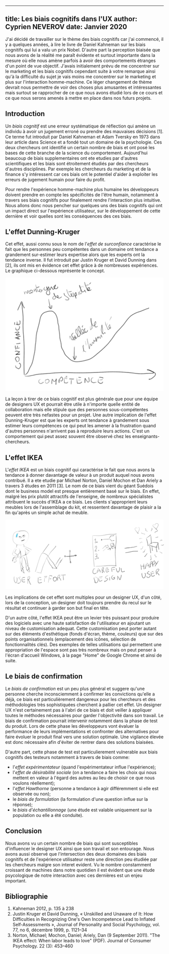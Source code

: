 
---
title: Les biais cognitifs dans l'UX
author: Cyprien NEVEROV
date: Janvier 2020
---

J'ai décidé de travailler sur le thème des biais cognitifs car j'ai commencé, il y a quelques années, à lire le livre de Daniel Kahneman sur les biais cognitifs qui lui a valu un prix Nobel. 
D'autre part la perception biaisée que nous avons de la réalité me paraît évidente et surtout importante dans la mesure où elle nous amène parfois à avoir des comportements étranges d'un point de vue objectif. 
J'avais initialement prévu de me concentrer sur le marketing et les biais cognitifs cependant suite à votre remarque ainsi qu'à la difficulté du sujet je vais moins me concentrer sur le marketing et plus sur l'interaction homme-machine. 
Ce léger changement de thème devrait nous permettre de voir des choses plus amusantes et intéressantes mais surtout se rapprocher de ce que nous avons étudié lors de ce cours et ce que nous serons amenés à mettre en place dans nos futurs projets.

## Introduction

Un _biais cognitif_ est une erreur systématique de réflection qui amène un individu à avoir un jugement erroné ou prendre des mauvaises décisions [1].
Ce terme fut introduit par Daniel Kahneman et Adam Tversky en 1973 dans leur article dans Science et a fondé tout un domaine de la psychologie. 
Ces deux chercheurs ont identifié un certain nombre de biais et ont posé les bases de cette branche de la science du comportement.
Aujourd'hui beaucoup de biais supplementaires ont ete etudies par d'autres scientifiques et les biais sont étroitement étudiés par des chercheurs d'autres disciplines. 
Par exemple les chercheurs du marketing et de la finance s'y intéressent car ces biais ont le potentiel d'aider à exploiter les erreurs de jugement humain pour faire du profit. 

Pour rendre l'expérience homme-machine plus humaine les développeurs doivent prendre en compte les spécificités de l'être humain, notamment à travers ses biais cognitifs pour finalement rendre l'interaction plus intuitive.
Nous allons donc nous pencher sur quelques uns des biais cognitifs qui ont un impact direct sur l'expérience utilisateur, sur le développement de cette dernière et voir quelles sont les conséquences des ces biais.

## L'effet Dunning-Kruger

Cet effet, aussi connu sous le nom de l'_effet de surconfiance_ caractérise le fait que les personnes peu compétentes dans un domaine ont tendance a grandement sur-estimer leurs expertise alors que les experts ont la tendance inverse. 
Il fut introduit par Justin Kruger et David Dunning dans [2], ils ont mis en évidence cet effet grâce à de nombreuses expériences.
Le graphique ci-dessous représente le concept.

![Effet Dunning-Kruger](dunningkruger.png)

La leçon à tirer de ce biais cognitif est plus générale que pour une équipe de designers UX et pourrait être utile à n'importe quelle entité de collaboration mais elle stipule que des personnes sous-compétentes peuvent etre très nefastes pour un projet. 
Une autre implication de l'effet Dunning-Kruger est que les experts ont tendance à grandement sous estimer leurs compétences ce qui peut les amener à la frustration quand d'autres personnes n'arrivent pas à reproduire leurs actions. 
C'est un comportement qui peut assez souvent être observé chez les enseignants-chercheurs.

## L'effet IKEA

L'_effet IKEA_ est un biais cognitif qui caractérise le fait que nous avons la tendance à donner davantage de valeur à un produit auquel nous avons contribué.
Il a ete etudie par Michael Norton, Daniel Mochon et Dan Ariely a travers 3 études en 2011 [3]. 
Le nom de ce biais vient du géant Suédois dont le business model est presque entièrement basé sur le biais. 
En effet, malgré les prix plutôt attractifs de l'enseigne, de nombreux spécialistes attribuent le succès d'IKEA a ce biais. 
Les clients s'approprient leurs meubles lors de l'assemblage du kit, et ressentent davantage de plaisir a la fin qu'après un simple achat de meuble.

![Effet IKEA](ikea.png)

Les implications de cet effet sont multiples pour un designer UX, d'un côté, lors de la conception, un designer doit toujours prendre du recul sur le résultat et continuer à garder son but final en tête.

D'un autre côté, l'effet IKEA peut être un levier très puissant pour produire des logiciels avec une haute satisfaction de l'utilisateur en ajoutant un niveau de customisation adequat. 
Cette customisation peut porter autant sur des éléments d'esthétique (fonds d'écran, thème, couleurs) que sur des points organisationnels (emplacement des icônes, sélection de fonctionnalités clés).
Des exemples de telles utilisations qui permettent une appropriation de l'espace sont pas très nombreux mais on peut penser à l'écran d'accueil Windows, à la page "Home" de Google Chrome et ainsi de suite. 

## Le biais de confirmation

Le _biais de confirmation_ est un peu plus général et suggere qu'une personne cherche inconsciemment à confirmer les convictions qu'elle a déjà, ce biais est particulièrement dangereux pour les chercheurs et des méthodologies très sophistiquées cherchent à pallier cet effet.
Un designer UX n'est certainement pas à l'abri de ce biais et doit veiller à appliquer toutes le méthodes nécessaires pour garder l'objectivité dans son travail.
Le biais de confirmation pourrait intervenir notamment dans la phase de test du produit. 
Lors de cette phase les développeurs vont évaluer la performance de leurs implémentations et confronter des alternatives pour faire évoluer le produit final vers une solution optimale.
Une vigilance élevée est donc nécessaire afin d'éviter de rentrer dans des solutions biaisées.

D'autre part, cette phase de test est particulierement vulnerable aux biais cognitifs des testeurs notamment à travers de biais comme: 
 - l'_effet expérimentateur_ (quand l'expérimentateur influe l'expérience);
 - l'_effet de désirabilité sociale_ (on a tendance a faire les choix qui nous mettent en valeur à l'égard des autres au lieu de choisir ce que nous voulons réellement);
 - l'_effet Hawthorne_ (personne a tendance à agir différemment si elle est observée ou non);
 - le _biais de formulation_ (la formulation d'une question influe sur la réponse);
 - le _biais d'échantillonnage_ (une étude est valable uniquement sur la population ou elle a été conduite).

## Conclusion

Nous avons vu un certain nombre de biais qui sont susceptibles d'influencer le designer UX ainsi que son travail et son entourage. 
Nous avons aussi observé que l'intersection des deux domaines des biais cognitifs et de l'expérience utilisateur reste une direction peu étudiée par les chercheurs malgre son interet evident.
Vu le nombre constamment croissant de machines dans notre quotidien il est évident que une étude psycologique de notre interaction avec ces dernières est un enjeu important.

## Bibliographie

1. Kahneman 2012, p. 135 à 238 
2. Justin Kruger et David Dunning, « Unskilled and Unaware of It: How Difficulties in Recognizing One's Own Incompetence Lead to Inflated Self-Assessments », Journal of Personality and Social Psychology, vol. 77, no 6,‎ décembre 1999, p. 1121–34
3. Norton, Michael; Mochon, Daniel; Ariely, Dan (9 September 2011). "The IKEA effect: When labor leads to love" (PDF). Journal of Consumer Psychology. 22 (3): 453–460

